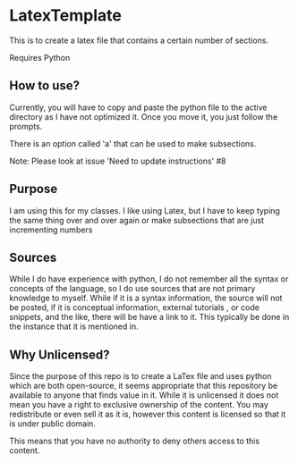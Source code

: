 # LatexTemplate
This is to create a latex file that contains a certain number of sections. 

Requires Python

## How to use?
Currently, you will have to copy and paste the python file to the active directory as I have not optimized it. Once you move it, you just follow the prompts.

There is an option called 'a' that can be used to make subsections. 

Note: Please look at issue 'Need to update instructions' #8 


## Purpose
I am using this for my classes. I like using Latex, but I have to keep typing the same thing over and over again or make subsections that are just incrementing numbers

## Sources
While I do have experience with python, I do not remember all the syntax or concepts of the language, so I do use sources that are not primary knowledge to myself. While if it is a syntax information, the source will not be posted, if it is conceptual information, external tutorials , or code snippets, and the like, there will be have a link to it. This typically be done in the instance that it is mentioned in.  

## Why Unlicensed?
Since the purpose of this repo is to create a LaTex file and uses python which are both open-source, it seems appropriate that this repository be available to anyone that finds value in it. While it is unlicensed it does not mean you have a right to exclusive ownership of the content. You may redistribute or even sell it as it is, however this content is licensed so that it is under public domain.

This means that you have no authority to deny others access to this content.
